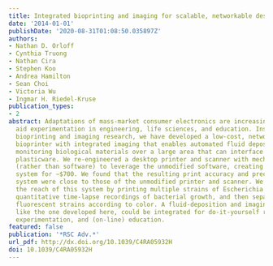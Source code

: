 ```yaml
---
title: Integrated bioprinting and imaging for scalable, networkable desktop experimentation
date: '2014-01-01'
publishDate: '2020-08-31T01:08:50.035897Z'
authors:
- Nathan D. Orloff
- Cynthia Truong
- Nathan Cira
- Stephen Koo
- Andrea Hamilton
- Sean Choi
- Victoria Wu
- Ingmar H. Riedel-Kruse
publication_types:
- 2
abstract: Adaptations of mass-market consumer electronics are increasingly used to
  aid experimentation in engineering, life sciences, and education. Inspired by recent
  bioprinting and imaging research, we have developed a low-cost, networkable, scalable
  bioprinter with integrated imaging that enables automated fluid deposition with
  monitoring biological materials over a large area that can interface with standard
  plasticware. We re-engineered a desktop printer and scanner with mechanical workarounds
  (rather than software) to leverage the unmodified software, creating a complete
  system for ∼$700. We found that the resulting print accuracy and precision of this
  system were close to those of the unmodified printer and scanner. We demonstrate
  the reach of this system by printing multiple strains of Escherichia coli, performing
  quantitative time-lapse recordings of bacterial growth, and then separating different
  fluorescent strains according to color. A fluid-deposition and imaging platform,
  like the one developed here, could be integrated for do-it-yourself research, remote
  experimentation, and (on-line) education.
featured: false
publication: '*RSC Adv.*'
url_pdf: http://dx.doi.org/10.1039/C4RA05932H
doi: 10.1039/C4RA05932H
---
```


